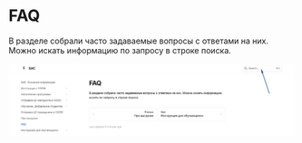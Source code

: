# FAQ

В разделе собрали часто задаваемые вопросы с ответами на них. Можно искать информацию по запросу в строке поиска.

![](<../.gitbook/assets/image (74).png>)
